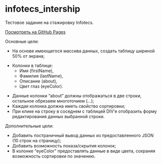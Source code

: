 # infotecs_intership
Тестовое задание на стажировку Infotecs.

[Посмотреть на GitHub Pages](https://talianmalian.github.io/infotecs_intership/)

Основные цели: 
-	На основе имеющегося массива данных, создать таблицу шириной 50% от экрана;
+ Колонки в таблице: 
  +	Имя (firstName), 
  +	Фамилия (lastName), 
  +	Описание (about),
  +	Цвет глаз (eyeColor).
-	Данные колонки “about” должны отображаться в две строки, остальное обрезаем многоточием (...);
-	Каждая колонка должна иметь свойство сортировки;
-	При клике на строку в соседнем с таблицей DIV’е отобразить форму редактирования данных выбранной строки.

Дополнительные цели:
-	Добавить постраничный вывод данных из предоставленного JSON (10 строк на страницу);
-	Добавить возможность показа/скрытия колонок;
-	В колонке “eyeColor” предоставлять данные в виде цвета, сохраняя возможность сортировки по значению.
